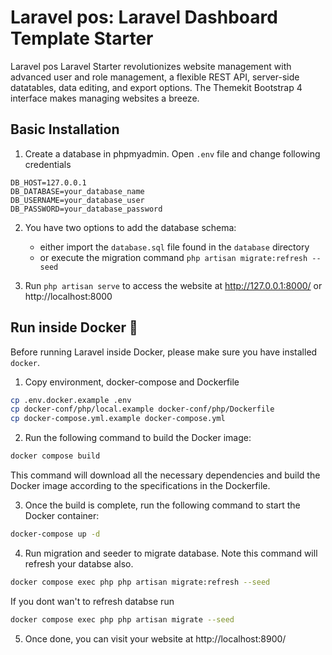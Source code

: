 # Laravel pos: Laravel Dashboard Template Starter
Laravel pos Laravel Starter revolutionizes website management with advanced user and role management, a flexible REST API, server-side datatables, data editing, and export options. The Themekit Bootstrap 4 interface makes managing websites a breeze.

## Basic Installation
1. Create a database in phpmyadmin. Open `.env` file and change following credentials
```
DB_HOST=127.0.0.1
DB_DATABASE=your_database_name
DB_USERNAME=your_database_user
DB_PASSWORD=your_database_password
```
2. You have two options to add the database schema: 
    - either import the `database.sql` file found in the `database` directory 
    - or execute the migration command `php artisan migrate:refresh --seed`

3. Run `php artisan serve` to access the website at http://127.0.0.1:8000/ or http://localhost:8000


## Run inside Docker 🐳
Before running Laravel inside Docker, please make sure you have installed `docker`.

1. Copy environment, docker-compose and Dockerfile

```bash
cp .env.docker.example .env
cp docker-conf/php/local.example docker-conf/php/Dockerfile
cp docker-compose.yml.example docker-compose.yml
```

2. Run the following command to build the Docker image:
```bash
docker compose build
```
This command will download all the necessary dependencies and build the Docker image according to the specifications in the Dockerfile.

3. Once the build is complete, run the following command to start the Docker container: 
```bash
docker-compose up -d
```

4. Run migration and seeder to migrate database. Note this command will refresh your databse also.
```bash
docker compose exec php php artisan migrate:refresh --seed
```
If you dont wan't to refresh databse run
```bash
docker compose exec php php artisan migrate --seed
```
5. Once done, you can visit your website at http://localhost:8900/